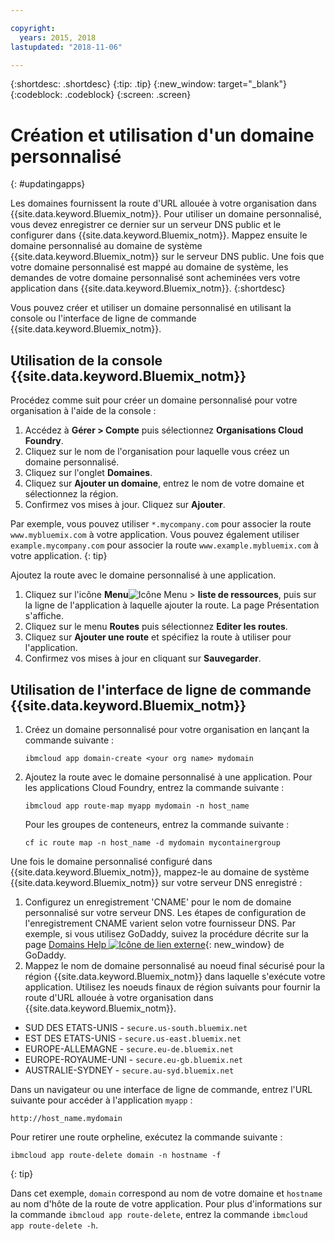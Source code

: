 ```yaml
---

copyright:
  years: 2015, 2018
lastupdated: "2018-11-06"

---
```


{:shortdesc: .shortdesc}
{:tip: .tip}
{:new_window: target="_blank"}
{:codeblock: .codeblock}
{:screen: .screen}

# Création et utilisation d'un domaine personnalisé
{: #updatingapps}

Les domaines fournissent la route d'URL allouée à votre organisation dans {{site.data.keyword.Bluemix_notm}}. Pour utiliser un domaine personnalisé, vous devez enregistrer ce dernier sur un serveur DNS public et le configurer dans {{site.data.keyword.Bluemix_notm}}. Mappez ensuite le domaine personnalisé au domaine de système {{site.data.keyword.Bluemix_notm}} sur le serveur DNS public. Une fois que votre domaine personnalisé est mappé au domaine de système, les demandes de votre domaine personnalisé sont acheminées vers votre application
dans {{site.data.keyword.Bluemix_notm}}.
{:shortdesc}

Vous pouvez créer et utiliser un domaine personnalisé en utilisant la console ou l'interface de ligne de commande {{site.data.keyword.Bluemix_notm}}.

## Utilisation de la console {{site.data.keyword.Bluemix_notm}}

Procédez comme suit pour créer un domaine personnalisé pour votre organisation à l'aide de la console :

1. Accédez à **Gérer > Compte** puis sélectionnez **Organisations Cloud Foundry**.
2. Cliquez sur le nom de l'organisation pour laquelle vous créez un domaine personnalisé.
3. Cliquez sur l'onglet **Domaines**.
4. Cliquez sur **Ajouter un domaine**, entrez le nom de votre domaine et sélectionnez la région.
5. Confirmez vos mises à jour. Cliquez sur **Ajouter**.

Par exemple, vous pouvez utiliser `*.mycompany.com` pour associer la route `www.mybluemix.com` à votre application. Vous pouvez également utiliser `example.mycompany.com` pour associer la route `www.example.mybluemix.com` à votre application.
{: tip}

Ajoutez la route avec le domaine personnalisé à une application.

1. Cliquez sur l'icône **Menu**![Icône Menu](../icons/icon_hamburger.svg) > **liste de ressources**, puis sur la ligne de l'application à laquelle ajouter la route. La page Présentation s'affiche.
2. Cliquez sur le menu **Routes** puis sélectionnez **Editer les routes**.
3. Cliquez sur **Ajouter une route** et spécifiez la route à utiliser pour l'application.
4. Confirmez vos mises à jour en cliquant sur **Sauvegarder**.

## Utilisation de l'interface de ligne de commande {{site.data.keyword.Bluemix_notm}}

1. Créez un domaine personnalisé pour votre organisation en lançant la commande suivante :

   ```
   ibmcloud app domain-create <your org name> mydomain
   ```

2. Ajoutez la route avec le domaine personnalisé à une application. Pour les applications Cloud Foundry, entrez la commande suivante :

   ```
   ibmcloud app route-map myapp mydomain -n host_name

   ```

   Pour les groupes de conteneurs, entrez la commande suivante :

   ```
   cf ic route map -n host_name -d mydomain mycontainergroup

   ```

Une fois le domaine personnalisé configuré dans {{site.data.keyword.Bluemix_notm}}, mappez-le au domaine de système
{{site.data.keyword.Bluemix_notm}} sur votre serveur DNS enregistré :

1. Configurez un enregistrement 'CNAME' pour le nom de domaine personnalisé sur votre serveur DNS. Les étapes de configuration de l'enregistrement
CNAME varient selon votre fournisseur DNS. Par exemple, si vous utilisez GoDaddy, suivez la procédure décrite sur la page [Domains Help ![Icône de lien externe](../icons/launch-glyph.svg "Icône de lien externe")](https://www.godaddy.com/help/add-a-cname-record-19236){: new_window} de GoDaddy.
2. Mappez le nom de domaine personnalisé au noeud final sécurisé pour la région {{site.data.keyword.Bluemix_notm}} dans laquelle s'exécute
votre application. Utilisez les noeuds finaux de région suivants pour fournir la route d'URL allouée à votre organisation dans {{site.data.keyword.Bluemix_notm}}.

  * SUD DES ETATS-UNIS - `secure.us-south.bluemix.net`
  * EST DES ETATS-UNIS - `secure.us-east.bluemix.net`
  * EUROPE-ALLEMAGNE - `secure.eu-de.bluemix.net`
  * EUROPE-ROYAUME-UNI - `secure.eu-gb.bluemix.net`
  * AUSTRALIE-SYDNEY - `secure.au-syd.bluemix.net`

Dans un navigateur ou une interface de ligne de commande, entrez l'URL suivante pour accéder à l'application `myapp` :

```
http://host_name.mydomain

```

Pour retirer une route orpheline, exécutez la commande suivante :

```
ibmcloud app route-delete domain -n hostname -f
```
{: tip}

Dans cet exemple, `domain` correspond au nom de votre domaine et `hostname` au nom d'hôte de la route de votre application. Pour plus d'informations sur la commande `ibmcloud app route-delete`, entrez la commande `ibmcloud app route-delete -h`.
